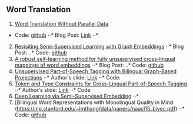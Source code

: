 ## Word Translation
1. [Word Translation Without Parallel Data](https://arxiv.org/abs/1710.04087)
  * Code: [github](https://github.com/facebookresearch/MUSE)
⋅⋅* Blog Post: [Link](http://ruotianluo.github.io/2017/10/19/word-translation/)
⋅⋅* 
2. [Revisiting Semi-Supervised Learning with Graph Embeddings](https://arxiv.org/pdf/1603.08861.pdf)
⋅⋅* Blog Post:
..* Code: [github](https://github.com/kimiyoung/planetoid)
3. [A robust self-learning method for fully unsupervised cross-lingual mappings of word embeddings](https://arxiv.org/abs/1805.06297)
⋅⋅* Blog Post:
..* Code: [github](https://github.com/artetxem/vecmap)
4. [Unsupervised Part-of-Speech Tagging with Bilingual Graph-Based Projections](http://www.petrovi.de/data/acl11.pdf)
⋅⋅* Author's slide: [Link](http://www.petrovi.de/data/acl11slides.pdf)
⋅⋅* Code: 
5. [Token and Type Constraints for Cross-Lingual Part-of-Speech Tagging](http://www.petrovi.de/data/tacl13.pdf)
⋅⋅* Author's slide: [Link](http://www.petrovi.de/data/tacl13slides.pdf)
⋅⋅* Code
6. [Deep Learning via Semi-Supervised Embedding](http://www.thespermwhale.com/jaseweston/papers/deep_embed.pdf)
⋅⋅*
7. [Bilingual Word Representations with Monolingual Quality in Mind (https://nlp.stanford.edu/~lmthang/data/papers/naacl15_bivec.pdf)
⋅⋅* Code: [github](https://github.com/lmthang/bivec)
